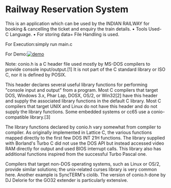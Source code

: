 # Railway Reservation System
This is an application which can be used by the INDIAN RAILWAY for booking & cancelling the ticket and enquiry the train details.
• Tools Used- C Language.
• For storing data= File Handling is used.

For Execution:simply run main.c

For Demo:<a href="https://imgflip.com/gif/46lrtf"><img src="https://imgflip.com/gif/46lrtf" title="demo"/></a>

Note:
conio.h is a C header file used mostly by MS-DOS compilers to provide console input/output.[1] It is not part of the C standard library or ISO C, nor it is defined by POSIX.

This header declares several useful library functions for performing "console input and output" from a program. Most C compilers that target DOS, Windows 3.x, Phar Lap, DOSX, OS/2, or Win32[2] have this header and supply the associated library functions in the default C library. Most C compilers that target UNIX and Linux do not have this header and do not supply the library functions. Some embedded systems or cc65 use a conio-compatible library.[3]

The library functions declared by conio.h vary somewhat from compiler to compiler. As originally implemented in Lattice C, the various functions mapped directly to the first few DOS INT 21H functions. The library supplied with Borland's Turbo C did not use the DOS API but instead accessed video RAM directly for output and used BIOS interrupt calls. This library also has additional functions inspired from the successful Turbo Pascal one.

Compilers that target non-DOS operating systems, such as Linux or OS/2, provide similar solutions; the unix-related curses library is very common here. Another example is SyncTERM's ciolib. The version of conio.h done by DJ Delorie for the GO32 extender is particularly extensive.
